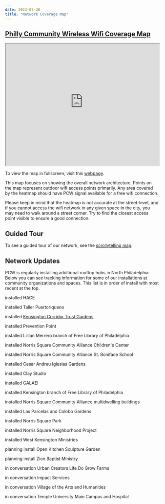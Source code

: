 ```yaml
---
date: 2023-07-30
title: "Network Coverage Map"
---
```


## [Philly Community Wireless Wifi Coverage Map](https://phillycommunitywireless.github.io/pcwnetworkmap/)

<iframe src="https://phillycommunitywireless.github.io/pcwnetworkmap/" width="100%" height="400"/></iframe>
  
To view the map in fullscreen, visit this [webpage](https://phillycommunitywireless.github.io/pcwnetworkmap/). 

This map focuses on showing the overall network architecture. Points on the map represent outdoor wifi access points primarily. Any area covered by the heatmap should have PCW signal available for a free wifi connection. 

Please keep in mind that the heatmap is not accurate at the street-level, and if you cannot access the wifi network in any given space in the city, you may need to walk around a street corner. Try to find the closest access point visible to ensure a good connection.

## Guided Tour

To see a guided tour of our network, see the [scrollytelling map](https://phillycommunitywireless.org/map/).

## Network Updates

PCW is regularly installing additional rooftop hubs in North Philadelphia. Below you can see tracking information for some of our installations at community organizations and spaces. This list is in order of install with most recent at the top.

<span class="bg-yellow dark-gray ph2 pv1 br3 small-caps">installed</span> HACE

<span class="bg-yellow dark-gray ph2 pv1 br3 small-caps">installed</span> Taller Puertoriqueno

<span class="bg-gold black ph2 pv1 br3 small-caps">installed</span> [Kensington Corridor Trust Gardens](https://kctphilly.org/)

<span class="bg-gold black ph2 pv1 br3 small-caps">installed</span> Prevention Point

<span class="bg-gold black ph2 pv1 br3 small-caps">installed</span> Lillian Merrero branch of Free Library of Philadelphia

<span class="bg-gold black ph2 pv1 br3 small-caps">installed</span> Norris Square Community Alliance Children's Center 

<span class="bg-gold black ph2 pv1 br3 small-caps">installed</span> Norris Square Community Alliance St. Boniface School

<span class="bg-gold black ph2 pv1 br3 small-caps">installed</span> Cesar Andreu Iglesias Gardens

<span class="bg-gold black ph2 pv1 br3 small-caps">installed</span> Clay Studio

<span class="bg-gold black ph2 pv1 br3 small-caps">installed</span> GALAEI

<span class="bg-gold black ph2 pv1 br3 small-caps">installed</span> Kensington branch of Free Library of Philadelphia

<span class="bg-gold black ph2 pv1 br3 small-caps">installed</span> Norris Square Community Alliance multidwelling buildings

<span class="bg-gold black ph2 pv1 br3 small-caps">installed</span> Las Parcelas and Colobo Gardens

<span class="bg-gold black ph2 pv1 br3 small-caps">installed</span> Norris Square Park 

<span class="bg-gold black ph2 pv1 br3 small-caps">installed</span> Norris Square Neighborhood Project

<span class="bg-gold black ph2 pv1 br3 small-caps">installed</span> West Kensington Ministries

<span class="bg-yellow dark-gray ph2 pv1 br3 small-caps">planning install</span> Open Kitchen Sculpture Garden

<span class="bg-light-yellow near-black ph2 pv1 br3 small-caps">planning install</span> Zion Baptist Ministry

<span class="bg-light-yellow near-black ph2 pv1 br3 small-caps">in conversation</span> Urban Creators Life Do Grow Farms

<span class="bg-light-yellow near-black ph2 pv1 br3 small-caps">in conversation</span> Impact Services

<span class="bg-light-yellow near-black ph2 pv1 br3 small-caps">in conversation</span> Village of the Arts and Humanities

<span class="bg-light-yellow near-black ph2 pv1 br3 small-caps">in conversation</span> Temple University Main Campus and Hospital
